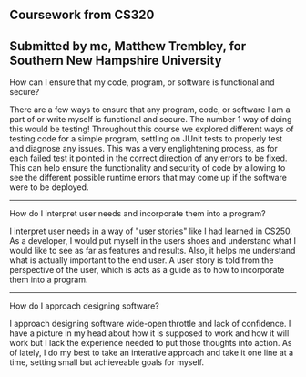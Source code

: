  Coursework from CS320
 ---------------------
 Submitted by me, Matthew Trembley, for Southern New Hampshire University
 -------------------
 
 How can I ensure that my code, program, or software is functional and secure?

  There are a few ways to ensure that any program, code, or software I am a part of or write myself is functional and secure. The number 1 way of doing this 
  would be testing! Throughout this course we explored different ways of testing code for a simple program, settling on JUnit tests to properly test and
  diagnose any issues. This was a very englightening process, as for each failed test it pointed in the correct direction of any errors to be fixed. This can
  help ensure the functionality and security of code by allowing to see the different possible runtime errors that may come up if the software were to be deployed.
  ****************************************************************
How do I interpret user needs and incorporate them into a program?

  I interpret user needs in a way of "user stories" like I had learned in CS250. As a developer, I would put myself in the users shoes and understand what I
  would like to see as far as features and results. Also, it helps me understand what is actually important to the end user. A user story is told from the
  perspective of the user, which is acts as a guide as to how to incorporate them into a program.
  ****************************************************************
How do I approach designing software?

 I approach designing software wide-open throttle and lack of confidence. I have a picture in my head about how it is supposed to work and how it will work
 but I lack the experience needed to put those thoughts into action. As of lately, I do my best to take an interative approach and take it one line at a time,
 setting small but achieveable goals for myself. 

